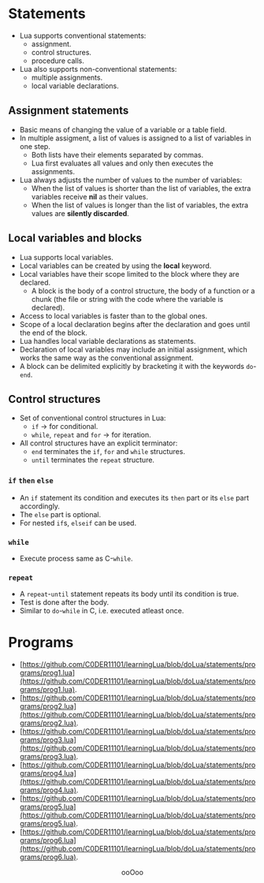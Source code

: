 # Statements

* Lua supports conventional statements:
	* assignment.
	* control structures.
	* procedure calls.
* Lua also supports non-conventional statements:
	* multiple assignments.
	* local variable declarations.

## Assignment statements

* Basic means of changing the value of a variable or a table field.
* In multiple assigment, a list of values is assigned to a list of variables in one step.
	* Both lists have their elements separated by commas.
	* Lua first evaluates all values and only then executes the assignments.
* Lua always adjusts the number of values to the number of variables:
	* When the list of values is shorter than the list of variables, the extra variables receive **nil** as their values.
	* When the list of values is longer than the list of variables, the extra values are **silently discarded**.

## Local variables and blocks

* Lua supports local variables.
* Local variables can be created by using the **local** keyword.
* Local variables have their scope limited to the block where they are declared.
	* A block is the body of a control structure, the body of a function or a chunk (the file or string with the code where the variable is declared).
* Access to local variables is faster than to the global ones.
* Scope of a local declaration begins after the declaration and goes until the end of the block.
* Lua handles local variable declarations as statements.
* Declaration of local variables may include an initial assignment, which works the same way as the conventional assignment.
* A block can be delimited explicitly by bracketing it with the keywords `do`-`end`.

## Control structures

* Set of conventional control structures in Lua:
	* `if` &rarr; for conditional.
	* `while`, `repeat` and `for` &rarr; for iteration.
* All control structures have an explicit terminator:
	* `end` terminates the `if`, `for` and `while` structures.
	* `until` terminates the `repeat` structure.

### `if` `then` `else`

* An `if` statement its condition and executes its `then` part or its `else` part accordingly.
* The `else` part is optional.
* For nested `if`s, `elseif` can be used.

### `while`

* Execute process same as C-`while`.

### `repeat`

* A `repeat`-`until` statement repeats its body until its condition is true.
* Test is done after the body.
* Similar to `do`-`while` in C, i.e. executed atleast once.


# Programs

* [https://github.com/C0DER11101/learningLua/blob/doLua/statements/programs/prog1.lua](https://github.com/C0DER11101/learningLua/blob/doLua/statements/programs/prog1.lua).
* [https://github.com/C0DER11101/learningLua/blob/doLua/statements/programs/prog2.lua](https://github.com/C0DER11101/learningLua/blob/doLua/statements/programs/prog2.lua).
* [https://github.com/C0DER11101/learningLua/blob/doLua/statements/programs/prog3.lua](https://github.com/C0DER11101/learningLua/blob/doLua/statements/programs/prog3.lua).
* [https://github.com/C0DER11101/learningLua/blob/doLua/statements/programs/prog4.lua](https://github.com/C0DER11101/learningLua/blob/doLua/statements/programs/prog4.lua).
* [https://github.com/C0DER11101/learningLua/blob/doLua/statements/programs/prog5.lua](https://github.com/C0DER11101/learningLua/blob/doLua/statements/programs/prog5.lua).
* [https://github.com/C0DER11101/learningLua/blob/doLua/statements/programs/prog6.lua](https://github.com/C0DER11101/learningLua/blob/doLua/statements/programs/prog6.lua).

<p align="center">
ooOoo
</p>
